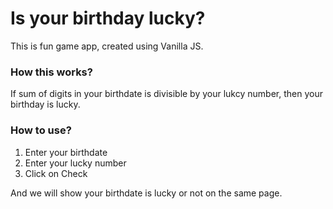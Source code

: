 # Is your birthday lucky?

This is fun game app, created using Vanilla JS.

### How this works?
If sum of digits in your birthdate is divisible by your lukcy number, then your birthday is lucky.

### How to use?
1. Enter your birthdate
2. Enter your lucky number
3. Click on Check

And we will show your birthdate is lucky or not on the same page.



